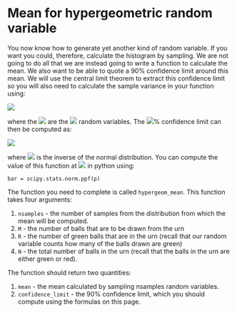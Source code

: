 # Mean for hypergeometric random variable

You now know how to generate yet another kind of random variable.  If you want you could, therefore, calculate the histogram by sampling.  We are not going to do all that we are instead going to write a function to calculate the mean.  We also want to be able to quote a 90% confidence limit around this mean.  We will use the central limit theorem to extract this confidence limit so you will also need to calculate the sample variance in your function using:

![](https://render.githubusercontent.com/render/math?math=S^2=\frac{n}{n-1}\left[\left(\frac{1}{n}\sum_{i=1}^nX_i^2\right)-\left(\frac{1}{n}\sum_{i=1}^nX_i\right)^2\right])

where the ![](https://render.githubusercontent.com/render/math?math=X_i) are the ![](https://render.githubusercontent.com/render/math?math=n) random variables.  The ![](https://render.githubusercontent.com/render/math?math=p\times100)% confidence limit can then be computed as:

![](https://render.githubusercontent.com/render/math?math=\epsilon=\sqrt{\frac{S^2}{n}}\Phi^{-1}\left(\frac{p%2B1}{2}\right))

where ![](https://render.githubusercontent.com/render/math?math=\Phi^{-1}) is the inverse of the normal distribution.  You can compute the value of this function at ![](https://render.githubusercontent.com/render/math?math=p) in python using:

````
bar = scipy.stats.norm.ppf(p)
````

The function you need to complete is called `hypergeom_mean`.  This function takes four arguments:

1. `nsamples` - the number of samples from the distribution from which the mean will be computed.
2. `M` - the number of balls that are to be drawn from the urn
3. `R` - the number of green balls that are in the urn (recall that our random variable counts how many of the balls drawn are green)
4. `N` - the total number of balls in the urn (recall that the balls in the urn are either green or red).
 
The function should return two quantities:

1. `mean` - the mean calculated by sampling nsamples random variables.
2. `confidence_limit` - the 90% confidence limit, which you should compute using the formulas on this page.
